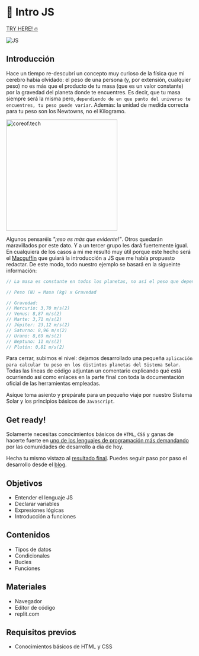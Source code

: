 # 🚀 Intro JS

[TRY HERE! 🔥](https://amargopastor-code-along.github.io/ca-js-intro/)

![JS](https://img.shields.io/badge/-Javascript-61DAFB?logo=javascript&logoColor=white&style=flat-square)

## Introducción

Hace un tiempo re-descubrí un concepto muy curioso de la física que mi cerebro había olvidado: el peso de una persona (y, por extensión, cualquier peso) no es más que el producto de tu masa (que es un valor constante) por la gravedad del planeta donde te encuentres. Es decir, que tu masa siempre será la misma pero, `dependiendo de en que punto del universo te encuentres, tu peso puede variar`. Además: la unidad de medida correcta para tu peso son los Newtowns, no el Kilogramo.

<img src="https://media3.giphy.com/media/icuYWSF0OqvRu/200.webp?cid=ecf05e47sq4ezxjybh1669u8khme6duyzurp36htxtcivkxr&rid=200.webp&ct=g" width="300" title="coreof.tech" alt="coreof.tech">

Algunos pensaréis _"¡eso es más que evidente!"_. Otros quedarán maravillados por este dato. Y a un tercer grupo les dará fuertemente igual. En cualquiera de los casos a mi me resultó muy útil porque este hecho será el [Macguffin](https://es.wikipedia.org/wiki/Macguffin) que guiará la introducción a JS que me había propuesto redactar. De este modo, todo nuestro ejemplo se basará en la sigueinte información:

```js
// La masa es constante en todos los planetas, no así el peso que dependerá de la gravedad.

// Peso (N) = Masa (kg) x Gravedad

// Gravedad:
// Mercurio: 3,70 m/s(2)
// Venus: 8,87 m/s(2)
// Marte: 3,71 m/s(2)
// Júpiter: 23,12 m/s(2)
// Saturno: 8,96 m/s(2)
// Urano: 8,69 m/s(2)
// Neptuno: 11 m/s(2)
// Plutón: 0,81 m/s(2)
```

Para cerrar, subimos el nivel: dejamos desarrollado una pequeña `aplicación para calcular tu peso en los distintos planetas del Sistema Solar`. Todas las líneas de código adjuntan un comentario explicando qué está ocurriendo así como enlaces en la parte final con toda la documentación oficial de las herramientas empleadas.

Asíque toma asiento y prepárate para un pequeño viaje por nuestro Sistema Solar y los principios básicos de `Javascript`.

## Get ready!

Solamente necesitas conocimientos básicos de `HTML`, `CSS` y ganas de hacerte fuerte en [uno de los lenguajes de programación más demandando](https://2021.stateofjs.com/en-US/demographics/#yearly_salary) por las comunidades de desarrollo a día de hoy.

Hecha tu mismo vistazo al [resultado final](https://amargopastor-code-along.github.io/ca-js-intro/). Puedes seguir paso por paso el desarrollo desde el [blog](https://github.com/amargopastor-code-along/ca-js-intro/tree/main/blog).

## Objetivos

- Entender el lenguaje JS
- Declarar variables
- Expresiones lógicas
- Introducción a funciones

## Contenidos

- Tipos de datos
- Condicionales
- Bucles
- Funciones

## Materiales

- Navegador
- Editor de código
- replit.com

## Requisitos previos

- Conocimientos básicos de HTML y CSS
